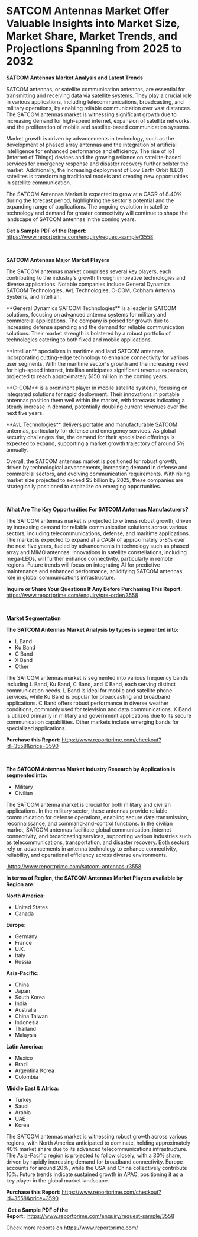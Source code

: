 <p><h1>SATCOM Antennas Market Offer Valuable Insights into Market Size, Market Share, Market Trends, and Projections Spanning from 2025 to 2032</h1></p><p><strong>SATCOM Antennas Market Analysis and Latest Trends</strong></p>
<p><p>SATCOM antennas, or satellite communication antennas, are essential for transmitting and receiving data via satellite systems. They play a crucial role in various applications, including telecommunications, broadcasting, and military operations, by enabling reliable communication over vast distances. The SATCOM antennas market is witnessing significant growth due to increasing demand for high-speed internet, expansion of satellite networks, and the proliferation of mobile and satellite-based communication systems.</p><p>Market growth is driven by advancements in technology, such as the development of phased array antennas and the integration of artificial intelligence for enhanced performance and efficiency. The rise of IoT (Internet of Things) devices and the growing reliance on satellite-based services for emergency response and disaster recovery further bolster the market. Additionally, the increasing deployment of Low Earth Orbit (LEO) satellites is transforming traditional models and creating new opportunities in satellite communication.</p><p>The SATCOM Antennas Market is expected to grow at a CAGR of 8.40% during the forecast period, highlighting the sector's potential and the expanding range of applications. The ongoing evolution in satellite technology and demand for greater connectivity will continue to shape the landscape of SATCOM antennas in the coming years.</p></p>
<p><strong>Get a Sample PDF of the Report:&nbsp;</strong> <a href="https://www.reportprime.com/enquiry/request-sample/3558?utm_campaign=3356&utm_medium=2&utm_source=Github&utm_content=ia&utm_term=18032025&utm_id=satcom-antennas">https://www.reportprime.com/enquiry/request-sample/3558</a></p>
<p>&nbsp;</p>
<p><strong>SATCOM Antennas Major Market Players</strong></p>
<p><p>The SATCOM antennas market comprises several key players, each contributing to the industry's growth through innovative technologies and diverse applications. Notable companies include General Dynamics SATCOM Technologies, AvL Technologies, C-COM, Cobham Antenna Systems, and Intellian.</p><p>**General Dynamics SATCOM Technologies** is a leader in SATCOM solutions, focusing on advanced antenna systems for military and commercial applications. The company is poised for growth due to increasing defense spending and the demand for reliable communication solutions. Their market strength is bolstered by a robust portfolio of technologies catering to both fixed and mobile applications.</p><p>**Intellian** specializes in maritime and land SATCOM antennas, incorporating cutting-edge technology to enhance connectivity for various user segments. With the maritime sector's growth and the increasing need for high-speed internet, Intellian anticipates significant revenue expansion, projected to reach approximately $150 million in the coming years.</p><p>**C-COM** is a prominent player in mobile satellite systems, focusing on integrated solutions for rapid deployment. Their innovations in portable antennas position them well within the market, with forecasts indicating a steady increase in demand, potentially doubling current revenues over the next five years.</p><p>**AvL Technologies** delivers portable and manufacturable SATCOM antennas, particularly for defense and emergency services. As global security challenges rise, the demand for their specialized offerings is expected to expand, supporting a market growth trajectory of around 5% annually.</p><p>Overall, the SATCOM antennas market is positioned for robust growth, driven by technological advancements, increasing demand in defense and commercial sectors, and evolving communication requirements. With rising market size projected to exceed $5 billion by 2025, these companies are strategically positioned to capitalize on emerging opportunities.</p></p>
<p>&nbsp;</p>
<p><strong>What Are The Key Opportunities For SATCOM Antennas Manufacturers?</strong></p>
<p><p>The SATCOM antennas market is projected to witness robust growth, driven by increasing demand for reliable communication solutions across various sectors, including telecommunications, defense, and maritime applications. The market is expected to expand at a CAGR of approximately 5-8% over the next five years, fueled by advancements in technology such as phased array and MIMO antennas. Innovations in satellite constellations, including mega-LEOs, will further enhance connectivity, particularly in remote regions. Future trends will focus on integrating AI for predictive maintenance and enhanced performance, solidifying SATCOM antennas' role in global communications infrastructure.</p></p>
<p><strong>Inquire or Share Your Questions If Any Before Purchasing This Report:</strong> <a href="https://www.reportprime.com/enquiry/pre-order/3558?utm_campaign=3356&utm_medium=2&utm_source=Github&utm_content=ia&utm_term=18032025&utm_id=satcom-antennas">https://www.reportprime.com/enquiry/pre-order/3558</a></p>
<p>&nbsp;</p>
<p><strong>Market Segmentation</strong></p>
<p><strong>The SATCOM Antennas Market Analysis by types is segmented into:</strong></p>
<p><ul><li>L Band</li><li>Ku Band</li><li>C Band</li><li>X Band</li><li>Other</li></ul></p>
<p><p>The SATCOM antennas market is segmented into various frequency bands including L Band, Ku Band, C Band, and X Band, each serving distinct communication needs. L Band is ideal for mobile and satellite phone services, while Ku Band is popular for broadcasting and broadband applications. C Band offers robust performance in diverse weather conditions, commonly used for television and data communications. X Band is utilized primarily in military and government applications due to its secure communication capabilities. Other markets include emerging bands for specialized applications.</p></p>
<p><strong>Purchase this Report:&nbsp;</strong><a href="https://www.reportprime.com/checkout?id=3558&price=3590&utm_campaign=3356&utm_medium=2&utm_source=Github&utm_content=ia&utm_term=18032025&utm_id=satcom-antennas">https://www.reportprime.com/checkout?id=3558&price=3590</a></p>
<p>&nbsp;</p>
<p><strong>The SATCOM Antennas Market Industry Research by Application is segmented into:</strong></p>
<p><ul><li>Military</li><li>Civilian</li></ul></p>
<p><p>The SATCOM antenna market is crucial for both military and civilian applications. In the military sector, these antennas provide reliable communication for defense operations, enabling secure data transmission, reconnaissance, and command-and-control functions. In the civilian market, SATCOM antennas facilitate global communication, internet connectivity, and broadcasting services, supporting various industries such as telecommunications, transportation, and disaster recovery. Both sectors rely on advancements in antenna technology to enhance connectivity, reliability, and operational efficiency across diverse environments.</p></p>
<p><a href="https://www.reportprime.com/satcom-antennas-r3558?utm_campaign=3356&utm_medium=2&utm_source=Github&utm_content=ia&utm_term=18032025&utm_id=satcom-antennas">&nbsp;https://www.reportprime.com/satcom-antennas-r3558</a></p>
<p><strong>In terms of Region, the SATCOM Antennas Market Players available by Region are:</strong></p>
<p>
    <p> <strong> North America: </strong>
        <ul>
            <li>United States</li>
            <li>Canada</li>
        </ul>
        </p> 
    <p> <strong> Europe: </strong>
        <ul>
            <li>Germany</li>
            <li>France</li>
            <li>U.K.</li>
            <li>Italy</li>
            <li>Russia</li>
        </ul>
        </p> 
    <p> <strong> Asia-Pacific: </strong>
        <ul>
            <li>China</li>
            <li>Japan</li>
            <li>South Korea</li>
            <li>India</li>
            <li>Australia</li>
            <li>China Taiwan</li>
            <li>Indonesia</li>
            <li>Thailand</li>
            <li>Malaysia</li>
        </ul>
        </p> 
    <p> <strong> Latin America: </strong>
        <ul>
            <li>Mexico</li>
            <li>Brazil</li>
            <li>Argentina Korea</li>
            <li>Colombia</li>
        </ul>
        </p> 
    <p> <strong> Middle East & Africa: </strong>
        <ul>
            <li>Turkey</li>
            <li>Saudi</li>
            <li>Arabia</li>
            <li>UAE</li>
            <li>Korea</li>
        </ul>
    </p>
    </p>
<p><p>The SATCOM antennas market is witnessing robust growth across various regions, with North America anticipated to dominate, holding approximately 40% market share due to its advanced telecommunications infrastructure. The Asia-Pacific region is projected to follow closely, with a 30% share, driven by rapidly increasing demand for broadband connectivity. Europe accounts for around 20%, while the USA and China collectively contribute 10%. Future trends indicate sustained growth in APAC, positioning it as a key player in the global market landscape.</p></p>
<p><strong>Purchase this Report: </strong><a href="https://www.reportprime.com/checkout?id=3558&price=3590&utm_campaign=3356&utm_medium=2&utm_source=Github&utm_content=ia&utm_term=18032025&utm_id=satcom-antennas">https://www.reportprime.com/checkout?id=3558&price=3590</a></p>
<p>&nbsp;<strong>Get a Sample PDF of the Report:&nbsp;&nbsp;</strong><a href="https://www.reportprime.com/enquiry/request-sample/3558?utm_campaign=3356&utm_medium=2&utm_source=Github&utm_content=ia&utm_term=18032025&utm_id=satcom-antennas">https://www.reportprime.com/enquiry/request-sample/3558</a></p>
<p><strong></strong></p>
<p>Check more reports on <a href="https://www.reportprime.com/?utm_campaign=3356&utm_medium=2&utm_source=Github&utm_content=ia&utm_term=18032025&utm_id=satcom-antennas">https://www.reportprime.com/</a></p>